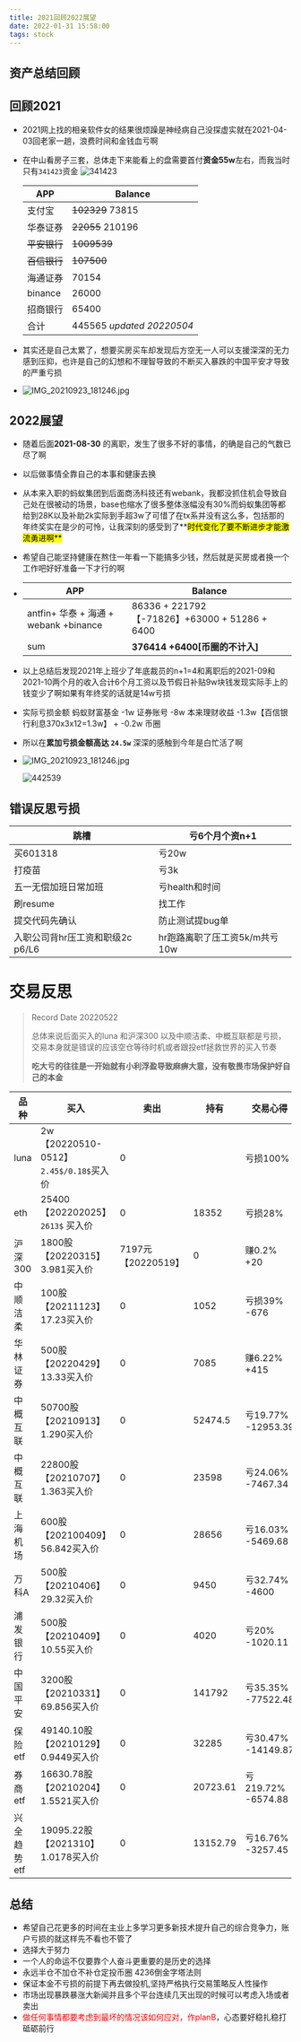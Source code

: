 ```yaml
---
title: 2021回顾2022展望
date: 2022-01-31 15:58:00
tags: stock
---
```

资产总结回顾
---
##  回顾2021
* 2021网上找的相亲软件女的结果很烦躁是神经病自己没探虚实就在2021-04-03回老家一趟，浪费时间和金钱血亏啊

* 在中山看房子三套，总体走下来能看上的盘需要首付**资金55w**左右，而我当时只有`341423`资金
  ![341423](https://s4.ax1x.com/2022/01/31/HiKO29.png)

  | APP      | Balance |
  | -------- | ------- |
  | 支付宝   | ~~102329~~      73815 |
  | 华泰证券 | ~~22055~~     210196 |
  | ~~平安银行~~ | ~~1009539~~ |
  | ~~百信银行~~ | ~~107500~~ |
  | 海通证券 | 70154 |
  | binance      | 26000 |
  | 招商银行 | 65400 |
  | 合计 | 445565  <em>updated 20220504</em> |
  
* 其实还是自己太累了，想要买房买车却发现后方空无一人可以支援深深的无力感到压抑，也许是自己的幻想和不理智导致的不断买入暴跌的中国平安才导致的严重亏损
* ![IMG_20210923_181246.jpg](https://i.loli.net/2021/09/23/mKZ1VLfxaAcoedg.jpg)

## 2022展望

* 随着后面**2021-08-30** 的离职，发生了很多不好的事情，的确是自己的气数已尽了啊

* 以后做事情全靠自己的本事和健康去换

* 从本来入职的蚂蚁集团到后面商汤科技还有webank，我都没抓住机会导致自己处在很被动的场景，base也缩水了很多整体涨幅没有30%而蚂蚁集团等都给到28K以及补助2k实际到手超3w了可惜了在tx系并没有这么多，包括那的年终奖实在是少的可怜，让我深刻的感受到了**<font style="color:black; background:yellow">时代变化了要不断进步才能激流勇进啊**</font>

* 希望自己能坚持健康在熬住一年看一下能搞多少钱，然后就是买房或者换一个工作吧好好准备一下才行的啊

* | APP                                   | Balance                                        |
  | ------------------------------------- | ---------------------------------------------- |
  | antfin+ 华泰 + 海通 + webank +binance | 86336 + 221792 【-71826】+63000 + 51286 + 6400 |
  | sum                                   | **376414 +6400[币圈的不计入]**                 |
  
* 以上总结后发现2021年上班少了年底裁员的n+1=4和离职后的2021-09和2021-10两个月的收入合计6个月工资以及节假日补贴9w块钱发现实际手上的钱变少了啊如果有年终奖的话就是14w亏损

* 实际亏损金额 蚂蚁财富基金 -1w 证券账号 -8w 本来理财收益 -1.3w【百信银行利息370x3x12=1.3w】 + -0.2w 币圈 

* 所以在**累加亏损金额高达 `24.5w`** 深深的感触到今年是白忙活了啊
* ![IMG_20210923_181246.jpg](https://user-images.githubusercontent.com/15072465/166641482-8b8b5f7d-2e46-4520-b426-ced1e9409499.jpg)

  ![442539](https://s3.bmp.ovh/imgs/2022/01/0f43091f8500fd8a.jpg)
## 错误反思亏损
| 跳槽                             | 亏6个月个资n+1                |
| -------------------------------- | ----------------------------- |
| 买601318                         | 亏20w                         |
| 打疫苗                           | 亏3k                          |
| 五一无偿加班日常加班             | 亏health和时间                |
| 刷resume                         | 找工作                        |
| 提交代码先确认                   | 防止测试提bug单               |
| 入职公司背hr压工资和职级2c p6/L6 | hr跑路离职了压工资5k/m共亏10w |

# 交易反思

> Record Date 20220522
>
> 总体来说后面买入的luna 和沪深300 以及中顺洁柔、中概互联都是亏损，交易本身就是错误的应该空仓等待时机或者跟投etf拯救世界的买入节奏
>
> **吃大亏的往往是一开始就有小利浮盈导致麻痹大意，没有敬畏市场保护好自己的本金**

| 品种        | 买入                                    | 卖出                | 持有     | 交易心得           |
| ----------- | --------------------------------------- | ------------------- | -------- | ------------------ |
| luna        | 2w 【20220510-0512】`2.45$/0.18$`买入价 | 0                   |          | 亏损100%           |
| eth         | 25400 【202202025】 `2613$` 买入价      | 0                   | 18352    | 亏损28%            |
| 沪深300     | 1800股【20220315】3.981买入价           | 7197元 【20220519】 | 0        | 赚0.2% +20         |
| 中顺洁柔    | 100股【20211123】17.23买入价            | 0                   | 1052     | 亏损39%  -676      |
| 华林证券    | 500股【20220429】13.33买入价            | 0                   | 7085     | 赚6.22% +415       |
| 中概互联    | 50700股【20210913】1.290买入价          | 0                   | 52474.5  | 亏19.77% -12953.39 |
| 中概互联    | 22800股【20210707】1.363买入价          | 0                   | 23598    | 亏24.06% -7467.34  |
| 上海机场    | 600股【202100409】56.842买入价          | 0                   | 28656    | 亏16.03% -5469.68  |
| 万科A       | 500股【20210406】29.32买入价            | 0                   | 9450     | 亏32.74% -4600     |
| 浦发银行    | 500股【20210409】10.55买入价            | 0                   | 4020     | 亏20% -1020.11     |
| 中国平安    | 3200股【20210331】69.856买入价          | 0                   | 141792   | 亏35.35% -77522.48 |
| 保险etf     | 49140.10股【20210129】0.9449买入价      | 0                   | 32285    | 亏30.47% -14149.87 |
| 券商etf     | 16630.78股【20210204】1.5521买入价      | 0                   | 20723.61 | 亏219.72% -6574.88 |
| 兴全趋势etf | 19095.22股【2021310】1.0178买入价       | 0                   | 13152.79 | 亏16.76% -3257.45  |



## 总结
* 希望自己花更多的时间在主业上多学习更多新技术提升自己的综合竞争力，账户亏损的就这样先不看也不管了
* 选择大于努力
* 一个人的命运不仅要靠个人奋斗更重要的是历史的选择
* 永远半仓不加仓不补仓定投币圈 4236倒金字塔法则
* 保证本金不亏损的前提下再去做投机,坚持严格执行交易策略反人性操作
* 市场出现暴跌暴涨大新闻并且多个平台连续几天出现的时候可以考虑入场或者卖出
* <font color='red'>做任何事情都要考虑到最坏的情况该如何应对，作planB</font>，心态要好稳扎稳打砥砺前行